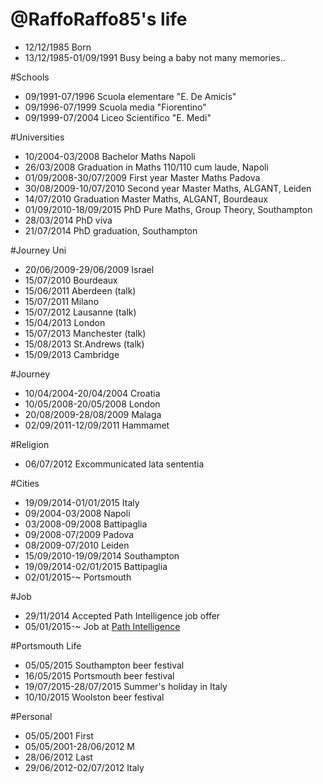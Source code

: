 @RaffoRaffo85's life
====================

- 12/12/1985 Born
- 13/12/1985-01/09/1991 Busy being a baby not many memories..

#Schools
- 09/1991-07/1996 Scuola elementare "E. De Amicis"
- 09/1996-07/1999 Scuola media "Fiorentino"
- 09/1999-07/2004 Liceo Scientifico "E. Medi"

#Universities
- 10/2004-03/2008 Bachelor Maths Napoli
- 26/03/2008 Graduation in Maths 110/110 cum laude, Napoli
- 01/09/2008-30/07/2009 First year Master Maths Padova
- 30/08/2009-10/07/2010 Second year Master Maths, ALGANT, Leiden
- 14/07/2010 Graduation Master Maths, ALGANT, Bourdeaux
- 01/09/2010-18/09/2015 PhD Pure Maths, Group Theory, Southampton
- 28/03/2014 PhD viva
- 21/07/2014 PhD graduation, Southampton

#Journey Uni
- 20/06/2009-29/06/2009 Israel
- 15/07/2010 Bourdeaux
- 15/06/2011 Aberdeen (talk)
- 15/07/2011 Milano
- 15/07/2012 Lausanne (talk)
- 15/04/2013 London
- 15/07/2013 Manchester (talk)
- 15/08/2013 St.Andrews (talk)
- 15/09/2013 Cambridge

#Journey
- 10/04/2004-20/04/2004 Croatia
- 10/05/2008-20/05/2008 London
- 20/08/2009-28/08/2009 Malaga
- 02/09/2011-12/09/2011 Hammamet

#Religion
- 06/07/2012 Excommunicated lata sententia

#Cities
- 19/09/2014-01/01/2015 Italy 
- 09/2004-03/2008 Napoli
- 03/2008-09/2008 Battipaglia
- 09/2008-07/2009 Padova
- 08/2009-07/2010 Leiden
- 15/09/2010-19/09/2014 Southampton
- 19/09/2014-02/01/2015 Battipaglia
- 02/01/2015-~ Portsmouth

#Job
- 29/11/2014 Accepted Path Intelligence job offer
- 05/01/2015-~ Job at [Path Intelligence](http://www.pathintelligence.com "Path Intelligence")

#Portsmouth Life
- 05/05/2015 Southampton beer festival
- 16/05/2015 Portsmouth beer festival
- 19/07/2015-28/07/2015 Summer's holiday in Italy
- 10/10/2015 Woolston beer festival

#Personal
- 05/05/2001 First
- 05/05/2001-28/06/2012 M
- 28/06/2012 Last
- 29/06/2012-02/07/2012 Italy
